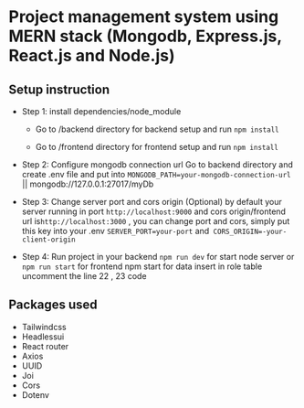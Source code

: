 # Project management system using MERN stack (Mongodb, Express.js, React.js and Node.js) 


## Setup instruction

- Step 1: install dependencies/node_module
  - Go to /backend directory for backend setup and run `npm install`

  - Go to /frontend directory for frontend setup and run `npm install`

- Step 2: Configure mongodb connection url
Go to backend directory and create .env file 
and put into `MONGODB_PATH=your-mongodb-connection-url` || mongodb://127.0.0.1:27017/myDb


- Step 3:  Change server port and cors origin (Optional)
by default your server running in port `http://localhost:9000` and cors origin/frontend url is`http://localhost:3000` , you can change port and cors, simply put this key into your .env
`SERVER_PORT=your-port` and` CORS_ORIGIN=-your-client-origin`

- Step 4: Run project
in your backend `npm run dev` for start node server or `npm run start` for frontend
npm start
 for data insert in role table uncomment the line 22 , 23  code 
## Packages used
- Tailwindcss
- Headlessui
- React router
- Axios
- UUID
- Joi
- Cors
- Dotenv






